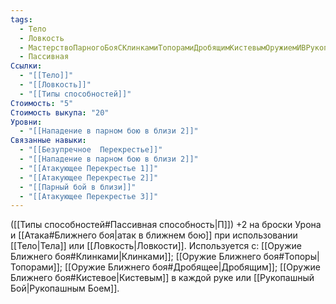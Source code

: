 ```yaml
---
tags:
  - Тело
  - Ловкость
  - МастерствоПарногоБояСКлинкамиТопорамиДробящимКистевымОружиемИВРукопашномБою
  - Пассивная
Ссылки:
  - "[[Тело]]"
  - "[[Ловкость]]"
  - "[[Типы способностей]]"
Стоимость: "5"
Стоимость выкупа: "20"
Уровни:
  - "[[Нападение в парном бою в близи 2]]"
Связанные навыки:
  - "[[Безупречное  Перекрестье]]"
  - "[[Нападение в парном бою в близи 2]]"
  - "[[Атакующее Перекрестье 1]]"
  - "[[Атакующее Перекрестье 2]]"
  - "[[Парный бой в близи]]"
  - "[[Атакующее Перекрестье 3]]"
---
```

([[Типы способностей#Пассивная способность|П]]) +2 на броски Урона и [[Атака#Ближнего боя|атак в ближнем бою]] при использовании [[Тело|Тела]] или [[Ловкость|Ловкости]].
Используется с: [[Оружие Ближнего боя#Клинками|Клинками]]; [[Оружие Ближнего боя#Топоры|Топорами]]; [[Оружие Ближнего боя#Дробящее|Дробящим]]; [[Оружие Ближнего боя#Кистевое|Кистевым]] в каждой руке или [[Рукопашный Бой|Рукопашным Боем]].